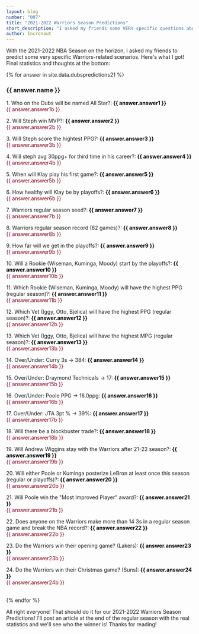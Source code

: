 ```yaml
---
layout: blog
number: "007"
title: "2021-2022 Warriors Season Predictions"
short_description: "I asked my friends some VERY specific questions about the upcoming Warriors season, and here's what I got"
author: Incronaut
---
```


With the 2021-2022 NBA Season on the horizon, I asked my friends to predict some very specific Warriors-related scenarios.  Here's what I got!  Final statistics and thoughts at the bottom:

{% for answer in site.data.dubspredictions21 %}
<h3>{{ answer.name }}</h3>
<div style="color: {{ answer.color }};">
<p style="margin: 0;">1. Who on the Dubs will be named All Star?:<b style="color:black;"> {{ answer.answer1 }}</b> <div style="color: #88001b;">{{ answer.answer1b }}</div></p>
<p style="margin: 0;">2. Will Steph win MVP?:<b style="color:black;"> {{ answer.answer2 }}</b> <div style="color: #88001b;">{{ answer.answer2b }}</div></p>
<p style="margin: 0;">3. Will Steph score the hightest PPG?:<b style="color:black;"> {{ answer.answer3 }}</b><div style="color: #88001b;">{{ answer.answer3b }}</div></p>
<p style="margin: 0;">4. Will steph avg 30ppg+ for third time in his career?:<b style="color:black;"> {{ answer.answer4 }}</b><div style="color: #88001b;">{{ answer.answer4b }}</div></p>
<p style="margin: 0;">5. When will Klay play his first game?:<b style="color:black;"> {{ answer.answer5 }}</b><div style="color: #88001b;">{{ answer.answer5b }}</div></p>
<p style="margin: 0;">6. How healthy will Klay be by playoffs?:<b style="color:black;"> {{ answer.answer6 }}</b><div style="color: #88001b;">{{ answer.answer6b }}</div></p>
<p style="margin: 0;">7. Warriors regular season seed?:<b style="color:black;"> {{ answer.answer7 }}</b><div style="color: #88001b;">{{ answer.answer7b }}</div></p>
<p style="margin: 0;">8. Warriors regular season record (82 games)?:<b style="color:black;"> {{ answer.answer8 }}</b><div style="color: #88001b;">{{ answer.answer8b }}</div></p>
<p style="margin: 0;">9. How far will we get in the playoffs?:<b style="color:black;"> {{ answer.answer9 }}</b><div style="color: #88001b;">{{ answer.answer9b }}</div></p>
<p style="margin: 0;">10. Will a Rookie (Wiseman, Kuminga, Moody) start by the playoffs?:<b style="color:black;"> {{ answer.answer10 }}</b><div style="color: #88001b;">{{ answer.answer10b }}</div></p>
<p style="margin: 0;">11. Which Rookie (Wiseman, Kuminga, Moody) will have the highest PPG (regular season)?:<b style="color:black;"> {{ answer.answer11 }}</b><div style="color: #88001b;">{{ answer.answer11b }}</div></p>
<p style="margin: 0;">12. Which Vet (Iggy, Otto, Bjelica) will have the highest PPG (regular season)?:<b style="color:black;"> {{ answer.answer12 }}</b><div style="color: #88001b;">{{ answer.answer12b }}</div></p>
<p style="margin: 0;">13. Which Vet (Iggy, Otto, Bjelica) will have the highest MPG (regular season)?:<b style="color:black;"> {{ answer.answer13 }}</b><div style="color: #88001b;">{{ answer.answer13b }}</div></p>
<p style="margin: 0;">14. Over/Under: Curry 3s -> 384:<b style="color:black;"> {{ answer.answer14 }}</b><div style="color: #88001b;">{{ answer.answer14b }}</div></p>
<p style="margin: 0;">15. Over/Under: Draymond Technicals -> 17:<b style="color:black;"> {{ answer.answer15 }}</b><div style="color: #88001b;">{{ answer.answer15b }}</div></p>
<p style="margin: 0;">16. Over/Under: Poole PPG -> 16.0ppg:<b style="color:black;"> {{ answer.answer16 }}</b><div style="color: #88001b;">{{ answer.answer16b }}</div></p>
<p style="margin: 0;">17. Over/Under: JTA 3pt % -> 39%:<b style="color:black;"> {{ answer.answer17 }}</b><div style="color: #88001b;">{{ answer.answer17b }}</div></p>
<p style="margin: 0;">18. Will there be a blockbuster trade?:<b style="color:black;"> {{ answer.answer18 }}</b><div style="color: #88001b;">{{ answer.answer18b }}</div></p>
<p style="margin: 0;">19. Will Andrew Wiggins stay with the Warriors after 21-22 season?:<b style="color:black;"> {{ answer.answer19 }}</b><div style="color: #88001b;">{{ answer.answer19b }}</div></p>
<p style="margin: 0;">20. Will either Poole or Kuminga posterize LeBron at least once this season (regular or playoffs)?:<b style="color:black;"> {{ answer.answer20 }}</b><div style="color: #88001b;">{{ answer.answer20b }}</div></p>
<p style="margin: 0;">21. Will Poole win the "Most Improved Player" award?:<b style="color:black;"> {{ answer.answer21 }}</b><div style="color: #88001b;">{{ answer.answer21b }}</div></p>
<p style="margin: 0;">22. Does anyone on the Warriors make more than 14 3s in a regular season game and break the NBA record?:<b style="color:black;"> {{ answer.answer22 }}</b><div style="color: #88001b;">{{ answer.answer22b }}</div></p>
<p style="margin: 0;">23. Do the Warriors win their opening game? (Lakers):<b style="color:black;"> {{ answer.answer23 }}</b><div style="color: #88001b;">{{ answer.answer23b }}</div></p>
<p style="margin: 0;">24. Do the Warriors win their Christmas game? (Suns):<b style="color:black;"> {{ answer.answer24 }}</b><div style="color: #88001b;">{{ answer.answer24b }}</div></p>
</div>
<br/>
{% endfor %}

All right everyone! That should do it for our 2021-2022 Warriors Season Predictions!  I'll post an article at the end of the regular season with the real statistics and we'll see who the winner is!  Thanks for reading!